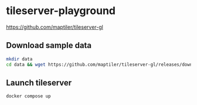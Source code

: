 # tileserver-playground

<https://github.com/maptiler/tileserver-gl>


## Download sample data

```bash
mkdir data
cd data && wget https://github.com/maptiler/tileserver-gl/releases/download/v1.3.0/zurich_switzerland.mbtiles
```

## Launch tileserver

```bash
docker compose up
```
